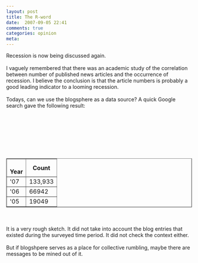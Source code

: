 ```yaml
---
layout: post
title: The R-word
date:  2007-09-05 22:41
comments: true
categories: opinion
meta: 
---
```

Recession is now being discussed again.<br /><br />I vaguely remembered that there was an academic study of the correlation between number of published news articles and the occurrence of recession. I believe the conclusion is  that the article numbers is probably a good leading indicator to a looming recession.<br /><br />Todays, can we use the blogsphere as a data source? A quick Google search gave the following result:<br /><table border="1"><br /><tbody><tr><th><br />Year</th><th>Count</th><br /></tr></tbody><tbody><br /><br /><tr><td>'07 </td><td>133,933</td></tr><br /><tr><td>'06</td><td> 66942</td></tr><br /><tr><td>'05</td><td> 19049</td></tr><br /></tbody></table><br /><br />It is a very rough sketch. It did not take into account the blog entries that existed during the surveyed time period. It did not check the context either.<br /><br />But if blogshpere serves as a place for collective rumbling, maybe there are messages to be mined out of it.